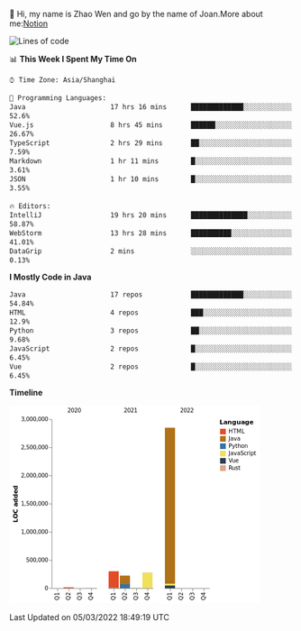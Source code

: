 :wave: Hi, my name is Zhao Wen and go by the name of Joan.More about me:[Notion](https://ybqdren.notion.site/ybqdren/Wen-Zhao-Java-03c1dd267cf5427c908cc5a01541717e)


<!--START_SECTION:waka-->
![Lines of code](https://img.shields.io/badge/From%20Hello%20World%20I%27ve%20Written-4%20Million%20lines%20of%20code-blue)

📊 **This Week I Spent My Time On** 

```text
⌚︎ Time Zone: Asia/Shanghai

💬 Programming Languages: 
Java                     17 hrs 16 mins      █████████████░░░░░░░░░░░░   52.6% 
Vue.js                   8 hrs 45 mins       ██████░░░░░░░░░░░░░░░░░░░   26.67% 
TypeScript               2 hrs 29 mins       ██░░░░░░░░░░░░░░░░░░░░░░░   7.59% 
Markdown                 1 hr 11 mins        █░░░░░░░░░░░░░░░░░░░░░░░░   3.61% 
JSON                     1 hr 10 mins        █░░░░░░░░░░░░░░░░░░░░░░░░   3.55%

🔥 Editors: 
IntelliJ                 19 hrs 20 mins      ██████████████░░░░░░░░░░░   58.87% 
WebStorm                 13 hrs 28 mins      ██████████░░░░░░░░░░░░░░░   41.01% 
DataGrip                 2 mins              ░░░░░░░░░░░░░░░░░░░░░░░░░   0.13%

```

**I Mostly Code in Java** 

```text
Java                     17 repos            █████████████░░░░░░░░░░░░   54.84% 
HTML                     4 repos             ███░░░░░░░░░░░░░░░░░░░░░░   12.9% 
Python                   3 repos             ██░░░░░░░░░░░░░░░░░░░░░░░   9.68% 
JavaScript               2 repos             █░░░░░░░░░░░░░░░░░░░░░░░░   6.45% 
Vue                      2 repos             █░░░░░░░░░░░░░░░░░░░░░░░░   6.45%

```


**Timeline**

![Chart not found](https://raw.githubusercontent.com/ybqdren/ybqdren/main/charts/bar_graph.png) 


 Last Updated on 05/03/2022 18:49:19 UTC
<!--END_SECTION:waka-->

